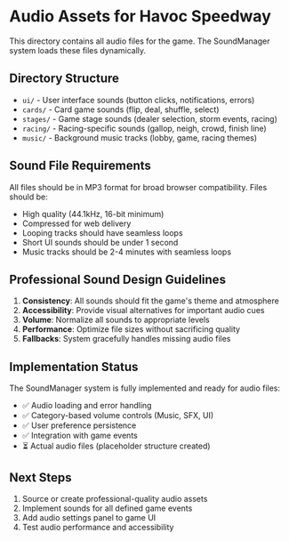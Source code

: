 # Audio Assets for Havoc Speedway

This directory contains all audio files for the game. The SoundManager system loads these files dynamically.

## Directory Structure

- `ui/` - User interface sounds (button clicks, notifications, errors)
- `cards/` - Card game sounds (flip, deal, shuffle, select)
- `stages/` - Game stage sounds (dealer selection, storm events, racing)
- `racing/` - Racing-specific sounds (gallop, neigh, crowd, finish line)
- `music/` - Background music tracks (lobby, game, racing themes)

## Sound File Requirements

All files should be in MP3 format for broad browser compatibility. Files should be:
- High quality (44.1kHz, 16-bit minimum)
- Compressed for web delivery
- Looping tracks should have seamless loops
- Short UI sounds should be under 1 second
- Music tracks should be 2-4 minutes with seamless loops

## Professional Sound Design Guidelines

1. **Consistency**: All sounds should fit the game's theme and atmosphere
2. **Accessibility**: Provide visual alternatives for important audio cues
3. **Volume**: Normalize all sounds to appropriate levels
4. **Performance**: Optimize file sizes without sacrificing quality
5. **Fallbacks**: System gracefully handles missing audio files

## Implementation Status

The SoundManager system is fully implemented and ready for audio files:
- ✅ Audio loading and error handling
- ✅ Category-based volume controls (Music, SFX, UI)
- ✅ User preference persistence
- ✅ Integration with game events
- ⏳ Actual audio files (placeholder structure created)

## Next Steps

1. Source or create professional-quality audio assets
2. Implement sounds for all defined game events
3. Add audio settings panel to game UI
4. Test audio performance and accessibility
